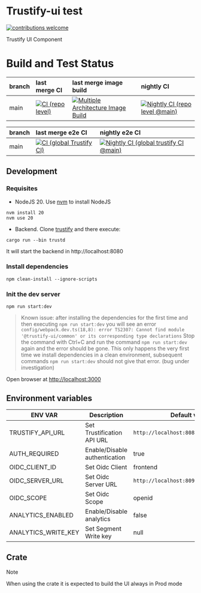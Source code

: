 # Trustify-ui test

[![contributions welcome](https://img.shields.io/badge/contributions-welcome-brightgreen.svg?style=flat)](https://github.com/trustification/trustify-ui/pulls)

Trustify UI Component

# Build and Test Status

| branch | last merge CI | last merge image build | nightly CI |
| :----- | :------------ | :--------------------- | :--------- |
| main   | [![CI (repo level)](https://github.com/trustification/trustify-ui/actions/workflows/ci-repo.yaml/badge.svg?branch=main&event=push)](https://github.com/trustification/trustify-ui/actions/workflows/ci-repo.yaml?query=branch%3Amain+event%3Apush)           | [![Multiple Architecture Image Build](https://github.com/trustification/trustify-ui/actions/workflows/image-build.yaml/badge.svg?branch=main&event=push)](https://github.com/trustification/trustify-ui/actions/workflows/image-build.yaml?query=branch%3Amain+event%3Apush)                    | [![Nightly CI (repo level @main)](https://github.com/trustification/trustify-ui/actions/workflows/nightly-ci-repo.yaml/badge.svg?branch=main&event=schedule)](https://github.com/trustification/trustify-ui/actions/workflows/nightly-ci-repo.yaml?query=branch%3Amain+event%3Aschedule)       |

| branch | last merge e2e CI | nightly e2e CI |
| :----- | :---------------- | :------------- |
| main   | [![CI (global Trustify CI)](https://github.com/trustification/trustify-ui/actions/workflows/ci-global.yaml/badge.svg?branch=main&event=push)](https://github.com/trustification/trustify-ui/actions/workflows/ci-global.yaml?query=branch%3Amain+event%3Apush)               | [![Nightly CI (global trustify CI @main)](https://github.com/trustification/trustify-ui/actions/workflows/nightly-ci-global.yaml/badge.svg?branch=main&event=schedule)](https://github.com/trustification/trustify-ui/actions/workflows/nightly-ci-global.yaml?query=branch%3Amain+event%3Aschedule)            |

## Development

### Requisites

- NodeJS 20. Use [nvm](https://github.com/nvm-sh/nvm?tab=readme-ov-file#install--update-script) to install NodeJS

```shell
nvm install 20
nvm use 20
```

- Backend. Clone [trustify](https://github.com/trustification/trustify) and there execute:

```shell
cargo run --bin trustd
```

It will start the backend in http://localhost:8080

### Install dependencies

```shell
npm clean-install --ignore-scripts
```

### Init the dev server

```shell
npm run start:dev
```

> Known issue: after installing the dependencies for the first time and then executing `npm run start:dev` you will see
> an error
> `config/webpack.dev.ts(18,8): error TS2307: Cannot find module '@trustify-ui/common' or its corresponding type declarations`
> Stop the command with Ctrl+C and run the command `npm run start:dev` again and the error should be gone. This only
> happens the very first time we install dependencies in a clean environment, subsequent commands `npm run start:dev`
> should not give that error. (bug under investigation)

Open browser at <http://localhost:3000>

## Environment variables

| ENV VAR             | Description                   | Default value                           |
| ------------------- | ----------------------------- | --------------------------------------- |
| TRUSTIFY_API_URL    | Set Trustification API URL    | `http://localhost:8080`                 |
| AUTH_REQUIRED       | Enable/Disable authentication | true                                    |
| OIDC_CLIENT_ID      | Set Oidc Client               | frontend                                |
| OIDC_SERVER_URL     | Set Oidc Server URL           | `http://localhost:8090/realms/trustify` |
| OIDC_SCOPE          | Set Oidc Scope                | openid                                  |
| ANALYTICS_ENABLED   | Enable/Disable analytics      | false                                   |
| ANALYTICS_WRITE_KEY | Set Segment Write key         | null                                    |

## Crate

> [!NOTE]
> When using the crate it is expected to build the UI always in Prod mode
